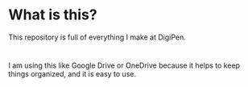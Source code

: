 # What is this?
This repository is full of everything I make at DigiPen.
#
I am using this like Google Drive or OneDrive because it helps to keep things organized, and it is easy to use.
